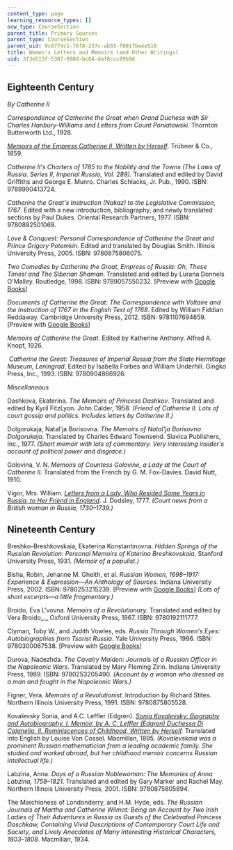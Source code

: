 ```yaml
---
content_type: page
learning_resource_types: []
ocw_type: CourseSection
parent_title: Primary Sources
parent_type: CourseSection
parent_uid: 9c6774c1-76f8-237c-ab55-f001fbeee510
title: Women's Letters and Memoirs (and Other Writings)
uid: 3f3e513f-5307-0988-bc64-daf8ccc89b0d
---
```


Eighteenth Century 
-------------------

_By Catherine II_

_Correspondence of Catherine the Great when Grand Duchess with Sir Charles Hanbury-Williams and Letters from Count Poniatowski_. Thornton Butterworth Ltd., 1928.

[_Memoirs of the Empress Catherine II, Written by Herself_](https://www.google.com/books/edition/Memoirs_of_the_Empress_Catharine_II/n9QKAAAAIAAJ?hl=en&gbpv=1). Trübner & Co., 1859.

_Catherine II's Charters of 1785 to the Nobility and the Towns (The Laws of Russia. Series II, Imperial Russia, Vol. 289)_. Translated and edited by David Griffiths and George E. Munro. Charles Schlacks, Jr. Pub., 1990. ISBN: 9789990413724. 

_Catherine the Great's Instruction (Nakaz) to the Legislative Commission, 1767_. Edited with a new introduction, bibliography, and newly translated sections by Paul Dukes. Oriental Research Partners, 1977. ISBN: 9780892501069. 

_Love & Conquest: Personal Correspondence of Catherine the Great and Prince Grigory Potemkin_. Edited and translated by Douglas Smith. Illinois University Press, 2005. ISBN: 9780875806075. 

_Two Comedies by Catherine the Great, Empress of Russia: Oh, These Times! and The Siberian Shaman_. Translated and edited by Lurana Donnels O'Malley. Routledge, 1998. ISBN: 9789057550232. \[Preview with [Google Books](https://www.google.com/books/edition/Two_Comedies_by_Catherine_the_Great_Empr/RU0Jorh9n9oC?hl=en&gbpv=1)\]

_Documents of Catherine the Great: The Correspondence with Voltaire and the Instruction of 1767 in the English Text of 1768_. Edited by William Fiddian Reddaway. Cambridge University Press, 2012. ISBN: 9781107694859. \[Preview with [Google Books](https://www.google.com/books/edition/Documents_of_Catherine_the_Great/35OZl_99gM0C?hl=en&gbpv=1)\]

_Memoirs of Catherine the Great_. Edited by Katherine Anthony. Alfred A. Knopf, 1926.

 _Catherine the Great: Treasures of Imperial Russia from the State Hermitage Museum, Leningrad_. Edited by Isabella Forbes and William Underhill. Gingko Press, Inc., 1993. ISBN: 9780904866926. 

_Miscellaneous_

Dashkova, Ekaterina. _The Memoirs of Princess Dashkov_. Translated and edited by Kyril FitzLyon. John Calder, 1958. _(Friend of Catherine II. Lots of court gossip and politics. Includes letters by Catherine II.)_

Dolgorukaja, Natal'ja Borisovna. _The Memoirs of Natal'ja Borisovna Dolgorukaja._ Translated by Charles Edward Townsend. Slavica Publishers, Inc., 1977. _(Short memoir with lots of commentary. Very interesting insider's account of political power and disgrace.)_

Golovina, V. N. _Memoirs of Countess Golovine, a Lady at the Court of Catherine II._ Translated from the French by G. M. Fox-Davies. David Nutt, 1910.

Vigor, Mrs. William. _[Letters from a Lady, Who Resided Some Years in Russia, to Her Friend in England](https://www.google.com/books/edition/Letters_from_a_Lady_who_Resided_Some_Yea/daYBAAAAQAAJ?hl=en&gbpv=1)_. J. Dodsley, 1777. _(Court news from a British woman in Russia, 1730–1739.)_

Nineteenth Century
------------------

Breshko-Breshkovskaia, Ekaterina Konstantinovna. _Hidden Springs of the Russian Revolution: Personal Memoirs of Katerina Breshkovskaia_. Stanford University Press, 1931. _(Memoir of a populist.)_

Bisha, Robin, Jehanne M. Gheith, et al. _Russian Women, 1698–1917: Experience & Expression—An Anthology of Sources._ Indiana University Press, 2002. ISBN: 9780253215239. \[Preview with [Google Books](https://www.google.com/books/edition/Russian_Women_1698_1917/2AhdD-45xtAC?hl=en&gbpv=1)\] _(Lots of short excerpts—a little fragmentary.)_

Broido, Eva L'vovna. _Memoirs of a Revolutionary._ Translated and edited by Vera Broido_._ Oxford University Press, 1967. ISBN: 9780192111777.

Clyman, Toby W., and Judith Vowles, eds. _Russia Through Women's Eyes: Autobiographies from Tsarist Russia_. Yale University Press, 1996. ISBN: 9780300067538. \[Preview with [Google Books](https://www.google.com/books/edition/Russia_Through_Women_s_Eyes/PlmzNfPgQTkC?hl=en&gbpv=1)\]

Durova, Nadezhda. _The Cavalry Maiden: Journals of a Russian Officer in the Napoleonic Wars_. Translated by Mary Fleming Zirin. Indiana University Press, 1989. ISBN: 9780253205490. _(Account by a woman who dressed as a man and fought in the Napoleonic Wars.)_

Figner, Vera. _Memoirs of a Revolutionist._ Introduction by Richard Stites. Northern Illinois University Press, 1991. ISBN: 9780875805528. 

Kovalevsky Sonia, and A.C. Leffler (Edgren). _[Sonia Kovalevsky: Biography and Autobiography. I. Memoir, by A. C. Leffler (Edgren) Duchessa Di Cajanello. II. Reminiscences of Childhood, Written by Herself](https://www.google.com/books/edition/Sonia_Kovalevsky/plFtAAAAMAAJ?hl=en&gbpv=1)._ Translated into English by Louise Von Cossel. Macmillan, 1895. _(Kovalevskaia was a prominent Russian mathematician from a leading academic family. She studied and worked abroad, but her childhood memoir concerns Russian intellectual life.)_

Labzina, Anna. _Days of a Russian Noblewoman: The Memories of Anna Labzina, 1758–1821_. Translated and edited by Gary Marker and Rachel May. Northern Illinois University Press, 2001. ISBN: 9780875805894. 

The Marchioness of Londonderry, and H.M. Hyde, eds. _The Russian Journals of Martha and Catherine Wilmot: Being an Account by Two Irish Ladies of Their Adventures in Russia as Guests of the Celebrated Princess Daschkaw, Containing Vivid Descriptions of Contemporary Court Life and Society, and Lively Anecdotes of Many Interesting Historical Characters, 1803–1808_. Macmillan, 1934.